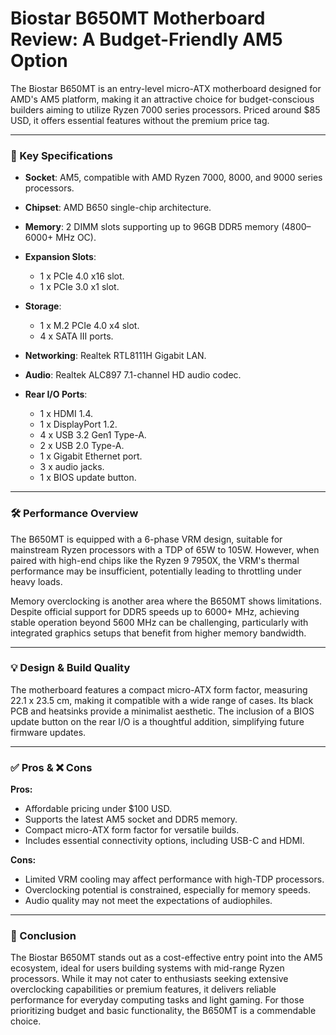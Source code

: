 # **Biostar B650MT Motherboard Review: A Budget-Friendly AM5 Option**

The Biostar B650MT is an entry-level micro-ATX motherboard designed for AMD's AM5 platform, making it an attractive choice for budget-conscious builders aiming to utilize Ryzen 7000 series processors. Priced around \$85 USD, it offers essential features without the premium price tag.

---

### 🔧 Key Specifications

* **Socket**: AM5, compatible with AMD Ryzen 7000, 8000, and 9000 series processors.
* **Chipset**: AMD B650 single-chip architecture.
* **Memory**: 2 DIMM slots supporting up to 96GB DDR5 memory (4800–6000+ MHz OC).
* **Expansion Slots**:

  * 1 x PCIe 4.0 x16 slot.
  * 1 x PCIe 3.0 x1 slot.
* **Storage**:

  * 1 x M.2 PCIe 4.0 x4 slot.
  * 4 x SATA III ports.
* **Networking**: Realtek RTL8111H Gigabit LAN.
* **Audio**: Realtek ALC897 7.1-channel HD audio codec.
* **Rear I/O Ports**:

  * 1 x HDMI 1.4.
  * 1 x DisplayPort 1.2.
  * 4 x USB 3.2 Gen1 Type-A.
  * 2 x USB 2.0 Type-A.
  * 1 x Gigabit Ethernet port.
  * 3 x audio jacks.
  * 1 x BIOS update button.

---

### 🛠️ Performance Overview

The B650MT is equipped with a 6-phase VRM design, suitable for mainstream Ryzen processors with a TDP of 65W to 105W. However, when paired with high-end chips like the Ryzen 9 7950X, the VRM's thermal performance may be insufficient, potentially leading to throttling under heavy loads.

Memory overclocking is another area where the B650MT shows limitations. Despite official support for DDR5 speeds up to 6000+ MHz, achieving stable operation beyond 5600 MHz can be challenging, particularly with integrated graphics setups that benefit from higher memory bandwidth.

---

### 💡 Design & Build Quality

The motherboard features a compact micro-ATX form factor, measuring 22.1 x 23.5 cm, making it compatible with a wide range of cases. Its black PCB and heatsinks provide a minimalist aesthetic. The inclusion of a BIOS update button on the rear I/O is a thoughtful addition, simplifying future firmware updates.

---

### ✅ Pros & ❌ Cons

**Pros:**

* Affordable pricing under \$100 USD.
* Supports the latest AM5 socket and DDR5 memory.
* Compact micro-ATX form factor for versatile builds.
* Includes essential connectivity options, including USB-C and HDMI.

**Cons:**

* Limited VRM cooling may affect performance with high-TDP processors.
* Overclocking potential is constrained, especially for memory speeds.
* Audio quality may not meet the expectations of audiophiles.

---

### 🧾 Conclusion

The Biostar B650MT stands out as a cost-effective entry point into the AM5 ecosystem, ideal for users building systems with mid-range Ryzen processors. While it may not cater to enthusiasts seeking extensive overclocking capabilities or premium features, it delivers reliable performance for everyday computing tasks and light gaming. For those prioritizing budget and basic functionality, the B650MT is a commendable choice.
